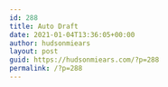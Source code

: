 ```yaml
---
id: 288
title: Auto Draft
date: 2021-01-04T13:36:05+00:00
author: hudsonmiears
layout: post
guid: https://hudsonmiears.com/?p=288
permalink: /?p=288
---
```

